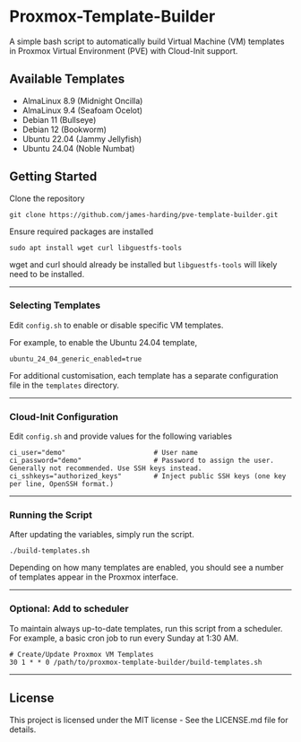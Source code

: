 # Proxmox-Template-Builder

A simple bash script to automatically build Virtual Machine (VM) templates in Proxmox Virtual Environment (PVE) with Cloud-Init support.

## Available Templates
- AlmaLinux 8.9 (Midnight Oncilla)
- AlmaLinux 9.4 (Seafoam Ocelot)
- Debian 11 (Bullseye)
- Debian 12 (Bookworm)
- Ubuntu 22.04 (Jammy Jellyfish)
- Ubuntu 24.04 (Noble Numbat)

## Getting Started

Clone the repository
```
git clone https://github.com/james-harding/pve-template-builder.git
```

Ensure required packages are installed
```
sudo apt install wget curl libguestfs-tools
```

wget and curl should already be installed but `libguestfs-tools` will likely need to be installed.

---

### Selecting Templates

Edit `config.sh` to enable or disable specific VM templates.

For example, to enable the Ubuntu 24.04 template, 
```
ubuntu_24_04_generic_enabled=true
```

For additional customisation, each template has a separate configuration file in the `templates` directory.

---

### Cloud-Init Configuration

Edit `config.sh` and provide values for the following variables
```
ci_user="demo"                      # User name                                       
ci_password="demo"                  # Password to assign the user. Generally not recommended. Use SSH keys instead.           
ci_sshkeys="authorized_keys"        # Inject public SSH keys (one key per line, OpenSSH format.) 
```

---

### Running the Script

After updating the variables, simply run the script.

```
./build-templates.sh
```
Depending on how many templates are enabled, you should see a number of templates appear in the Proxmox interface.

---

### Optional: Add to scheduler

To maintain always up-to-date templates, run this script from a scheduler. For example, a basic cron job to run every Sunday at 1:30 AM. 

```
# Create/Update Proxmox VM Templates
30 1 * * 0 /path/to/proxmox-template-builder/build-templates.sh
```

---

## License

This project is licensed under the MIT license - See the LICENSE.md file for details.
